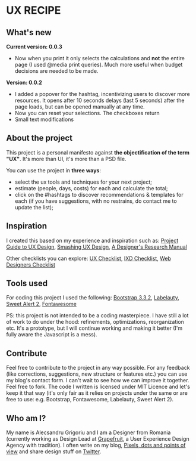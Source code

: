 # UX RECIPE

## What's new 

**Current version: 0.0.3**

+ Now when you print it only selects the calculations and **not** the entire page (I used @media print queries). Much more useful when budget decisions are needed to be made.  

**Version: 0.0.2**

+ I added a popover for the hashtag, incentivizing users to discover more resources. It opens after 10 seconds delays (last 5 seconds) after the page loads, but can be opened manually at any time.
+ Now you can reset your selections. The checkboxes return 
+ Small text modifications


## About the project

This project is a personal manifesto against **the objectification of the term "UX"**. It's more than UI, it's more than a PSD file.

You can use the project in **three ways**:

+ select the ux tools and techniques for your next project;
+ estimate (people, days, costs) for each and calculate the total;
+ click on the #hashtags to discover recommendations & templates for each (if you have suggestions, with no restrains, do contact me to update the list);


## Inspiration

I created this based on my experience and inspiration such as:
[Project Guide to UX Design](http://www.amazon.com/Project-Guide-Design-experience-designers/dp/0321815386/ref=sr_1_1?s=books&ie=UTF8&qid=1421790551&sr=1-1&keywords=A+Project+Guide+to+UX+Design), [Smashing UX Design](http://www.amazon.com/Smashing-Design-Foundations-Designing-Experiences/dp/0470666854/ref=sr_1_1?s=books&ie=UTF8&qid=1421790589&sr=1-1&keywords=smashing+ux+design), [A Designer's Research Manual](http://www.amazon.com/Designers-Research-Manual-Succeed-Knowing/dp/1592535577/ref=sr_1_1?s=books&ie=UTF8&qid=1421790645&sr=1-1&keywords=designer+research)

Other checklists you can explore:
[UX Checklist](http://uxchecklist.github.io/), [IXD Checklist](http://ixdchecklist.com/), [Web Designers Checklist](http://webdesignerschecklist.com/)


## Tools used
For coding this project I used the following:
[Bootstrap 3.3.2](http://getbootstrap.com/), [Labelauty](http://fntneves.github.io/jquery-labelauty/), [Sweet Alert 2](https://limonte.github.io/sweetalert2/), [Fontawesome](http://fortawesome.github.io/Font-Awesome/)

PS: this project is not intended to be a coding masterpiece. I have still a lot of work to do under the hood: refinements, optimizations, reorganization etc. It's a prototype, but I will continue working and making it better (I'm fully aware the Javascript is a mess).


## Contribute
Feel free to contribute to the project in any way possible. For any feedback (like corrections, suggestions, new structure or features etc.) you can use my blog's contact form.
I can't wait to see how we can improve it together. Feel free to fork. The code I written is licensed under MIT Licence and let's keep it that way (it's only fair as it relies on projects under the same or are free to use: e.g. Bootstrap, Fontawesome, Labelauty, Sweet Alert 2).


## Who am I?
My name is Alecsandru Grigoriu and I am a Designer from Romania (currently working as Design Lead at [Grapefruit](http://www.grapefruit.ro), a User Experience Design Agency with tradition).
I often write on my blog, [Pixels, dots and points of view](http://www.pxdotpt.com) and share design stuff on [Twitter](http://www.twitter.com/alecsandru).
